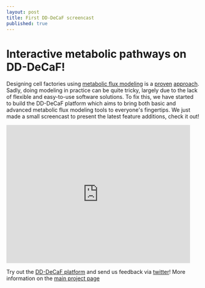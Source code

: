 ```yaml
---
layout: post
title: First DD-DeCaF screencast
published: true
---
```


# Interactive metabolic pathways on DD-DeCaF!

Designing cell factories using
[metabolic flux modeling](http://msb.embopress.org/content/5/1/320.short)
is a [proven](http://www.genomatica.com/products/genobdoprocess/)
[approach](http://farnesene.net/). Sadly, doing modeling in practice
can be quite tricky, largely due to the lack of flexible and
easy-to-use software solutions. To fix this, we have started to build
the DD-DeCaF platform which aims to bring both basic and advanced
metabolic flux modeling tools to everyone's fingertips. We just made a
small screencast to present the latest feature additions, check it
out!


<iframe width="480" height="360" src="https://youtu.be/i96AUKD-ATY" frameborder="0"> </iframe>

Try out the [DD-DeCaF platform](http://app.dd-decaf.eu) and send us
feedback via [twitter](https://twitter.com/dddecaf)! More information on the [main project page](http://dd-decaf.eu/)


